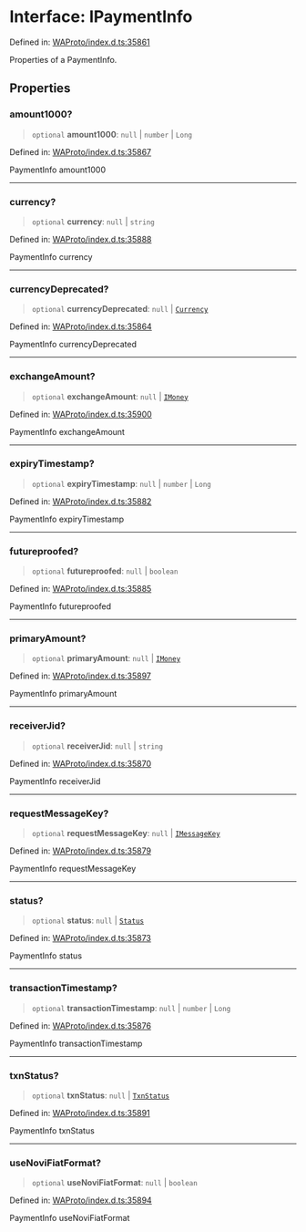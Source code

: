 # Interface: IPaymentInfo

Defined in: [WAProto/index.d.ts:35861](https://github.com/Fokusdotid/Baileys/blob/deec6cc75a88a82eaeedf16b76aa9218b2c772e3/WAProto/index.d.ts#L35861)

Properties of a PaymentInfo.

## Properties

### amount1000?

> `optional` **amount1000**: `null` \| `number` \| `Long`

Defined in: [WAProto/index.d.ts:35867](https://github.com/Fokusdotid/Baileys/blob/deec6cc75a88a82eaeedf16b76aa9218b2c772e3/WAProto/index.d.ts#L35867)

PaymentInfo amount1000

***

### currency?

> `optional` **currency**: `null` \| `string`

Defined in: [WAProto/index.d.ts:35888](https://github.com/Fokusdotid/Baileys/blob/deec6cc75a88a82eaeedf16b76aa9218b2c772e3/WAProto/index.d.ts#L35888)

PaymentInfo currency

***

### currencyDeprecated?

> `optional` **currencyDeprecated**: `null` \| [`Currency`](../namespaces/PaymentInfo/enumerations/Currency.md)

Defined in: [WAProto/index.d.ts:35864](https://github.com/Fokusdotid/Baileys/blob/deec6cc75a88a82eaeedf16b76aa9218b2c772e3/WAProto/index.d.ts#L35864)

PaymentInfo currencyDeprecated

***

### exchangeAmount?

> `optional` **exchangeAmount**: `null` \| [`IMoney`](IMoney.md)

Defined in: [WAProto/index.d.ts:35900](https://github.com/Fokusdotid/Baileys/blob/deec6cc75a88a82eaeedf16b76aa9218b2c772e3/WAProto/index.d.ts#L35900)

PaymentInfo exchangeAmount

***

### expiryTimestamp?

> `optional` **expiryTimestamp**: `null` \| `number` \| `Long`

Defined in: [WAProto/index.d.ts:35882](https://github.com/Fokusdotid/Baileys/blob/deec6cc75a88a82eaeedf16b76aa9218b2c772e3/WAProto/index.d.ts#L35882)

PaymentInfo expiryTimestamp

***

### futureproofed?

> `optional` **futureproofed**: `null` \| `boolean`

Defined in: [WAProto/index.d.ts:35885](https://github.com/Fokusdotid/Baileys/blob/deec6cc75a88a82eaeedf16b76aa9218b2c772e3/WAProto/index.d.ts#L35885)

PaymentInfo futureproofed

***

### primaryAmount?

> `optional` **primaryAmount**: `null` \| [`IMoney`](IMoney.md)

Defined in: [WAProto/index.d.ts:35897](https://github.com/Fokusdotid/Baileys/blob/deec6cc75a88a82eaeedf16b76aa9218b2c772e3/WAProto/index.d.ts#L35897)

PaymentInfo primaryAmount

***

### receiverJid?

> `optional` **receiverJid**: `null` \| `string`

Defined in: [WAProto/index.d.ts:35870](https://github.com/Fokusdotid/Baileys/blob/deec6cc75a88a82eaeedf16b76aa9218b2c772e3/WAProto/index.d.ts#L35870)

PaymentInfo receiverJid

***

### requestMessageKey?

> `optional` **requestMessageKey**: `null` \| [`IMessageKey`](IMessageKey.md)

Defined in: [WAProto/index.d.ts:35879](https://github.com/Fokusdotid/Baileys/blob/deec6cc75a88a82eaeedf16b76aa9218b2c772e3/WAProto/index.d.ts#L35879)

PaymentInfo requestMessageKey

***

### status?

> `optional` **status**: `null` \| [`Status`](../namespaces/PaymentInfo/enumerations/Status.md)

Defined in: [WAProto/index.d.ts:35873](https://github.com/Fokusdotid/Baileys/blob/deec6cc75a88a82eaeedf16b76aa9218b2c772e3/WAProto/index.d.ts#L35873)

PaymentInfo status

***

### transactionTimestamp?

> `optional` **transactionTimestamp**: `null` \| `number` \| `Long`

Defined in: [WAProto/index.d.ts:35876](https://github.com/Fokusdotid/Baileys/blob/deec6cc75a88a82eaeedf16b76aa9218b2c772e3/WAProto/index.d.ts#L35876)

PaymentInfo transactionTimestamp

***

### txnStatus?

> `optional` **txnStatus**: `null` \| [`TxnStatus`](../namespaces/PaymentInfo/enumerations/TxnStatus.md)

Defined in: [WAProto/index.d.ts:35891](https://github.com/Fokusdotid/Baileys/blob/deec6cc75a88a82eaeedf16b76aa9218b2c772e3/WAProto/index.d.ts#L35891)

PaymentInfo txnStatus

***

### useNoviFiatFormat?

> `optional` **useNoviFiatFormat**: `null` \| `boolean`

Defined in: [WAProto/index.d.ts:35894](https://github.com/Fokusdotid/Baileys/blob/deec6cc75a88a82eaeedf16b76aa9218b2c772e3/WAProto/index.d.ts#L35894)

PaymentInfo useNoviFiatFormat
